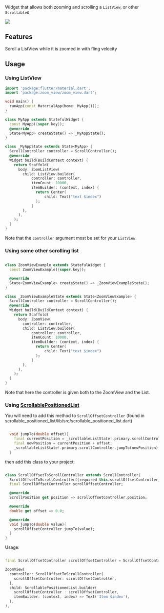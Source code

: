 Widget that allows both zooming and scrolling a `ListView`, or other `Scrollable`s

![](https://raw.githubusercontent.com/yakagami/zoom_view/main/zoomView.gif)

## Features

Scroll a ListView while it is zoomed in with fling velocity

## Usage

### Using ListView

```dart
import 'package:flutter/material.dart';
import 'package:zoom_view/zoom_view.dart';

void main() {
  runApp(const MaterialApp(home: MyApp()));
}

class MyApp extends StatefulWidget {
  const MyApp({super.key});
  @override
  State<MyApp> createState() => _MyAppState();
}

class _MyAppState extends State<MyApp> {
  ScrollController controller = ScrollController();
  @override
  Widget build(BuildContext context) {
    return Scaffold(
      body: ZoomListView(
        child: ListView.builder(
            controller: controller,
            itemCount: 10000,
            itemBuilder: (context, index) {
              return Center(
                  child: Text("text $index")
              );
            }
        ),
      ),
    );
  }
}

```

Note that the `controller` argument most be set for your `ListView`.

### Using some other scrolling list

```dart

class ZoomViewExample extends StatefulWidget {
  const ZoomViewExample({super.key});

  @override
  State<ZoomViewExample> createState() => _ZoomViewExampleState();
}

class _ZoomViewExampleState extends State<ZoomViewExample> {
  ScrollController controller = ScrollController();
  @override
  Widget build(BuildContext context) {
    return Scaffold(
      body: ZoomView(
        controller: controller,
        child: ListView.builder(
            controller: controller,
            itemCount: 10000,
            itemBuilder: (context, index) {
              return Center(
                  child: Text("text $index")
              );
            }
        ),
      ),
    );
  }
}

```

Note that here the controller is given both to the ZoomView and the List.


### Using [ScrollablePositionedList](https://pub.dev/packages/scrollable_positioned_list)

You will need to add this method to `ScrollOffsetController` (found in scrollable_positioned_list/lib/src/scrollable_positioned_list.dart)

```dart

  void jumpTo(double offset){
    final currentPosition = _scrollableListState!.primary.scrollController.offset;
    final newPosition = currentPosition + offset;
    _scrollableListState!.primary.scrollController.jumpTo(newPosition);
  }

```

then add this class to your project:

```dart

class ScrollOffsetToScrollController extends ScrollController{
  ScrollOffsetToScrollController({required this.scrollOffsetController});
  final ScrollOffsetController scrollOffsetController;

  @override
  ScrollPosition get position => scrollOffsetController.position;

  @override
  double get offset => 0.0;

  @override
  void jumpTo(double value){
    scrollOffsetController.jumpTo(value);
  }
}

```

Usage:

```dart

final ScrollOffsetController scrollOffsetController = ScrollOffsetController();

ZoomView(
  controller: ScrollOffsetToScrollController(
    scrollOffsetController: scrollOffsetController,
  ),
  child: ScrollablePositionedList.builder(
    scrollOffsetController : scrollOffsetController,
    itemBuilder: (context, index) => Text('Item $index'),
  ),
),

```
